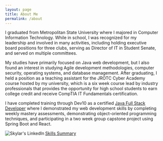 ```yaml
---
layout: page
title: About Me
permalink: /about
---
```


<div class="row justify-content-between">
<div class="col-md-8 pr-5">

<p>
  I graduated from Metropolitan State University where I majored in
  Computer Information Technology. While in school, I was recognized
  for my leadership and involved in many activities, including holding
  executive board positions for three clubs, serving as Director of IT
  in Student Senate, and served on multiple committees.
</p>

<p>
  My studies have primarily focused on Java web development, but I also
  found an interest in studying Agile development methodologies,
  computer security, operating systems, and database management. After
  graduating, I held a position as a teaching assistant for the JROTC
  Cyber Academy course hosted by my university, which is a six week
  course lead by industry professionals that provides the opportunity
  for high school students to earn college credit and receive CompTIA
  IT Fundamentals certification.
</p>
  
<p>
  I have completed training through Dev10 as a certified 
  <a href="https://www.credly.com/badges/0f43eec8-98fe-4962-bac3-0bf58f6830c6">Java Full Stack Developer</a> 
  where I demonstrated my web development skills by completing weekly
  mastery assessments, demonstrating object-oriented programming 
  techniques, and participating in a two week group capstone project 
  using Spring Boot and React.
</p>

</div>

<div class="col-md-4">

<div class="sticky-top sticky-top-80">
  <div class="row justify-content-center github-card" data-github="oneexists" data-width="400" data-height="318" data-theme="medium"></div>
  <script src="//cdn.jsdelivr.net/github-cards/latest/widget.js"></script>
  
  <div class="row justify-content-center pt-3">
    <a href="https://www.linkedin.com/in/skylar-lynner-826079188/">
      <img align="left" alt="Skylar's LinkedIn" src="https://img.shields.io/badge/LinkedIn-blue?logo=linkedin&logoColor=white&style=for-the-badge" />
    </a>
  </div>
  <div class="row justify-content-center pt-3">
    <p><a href="https://oneexists.github.io/skills">Skills Summary</a></p>
  </div>
</div>
</div>
</div>
